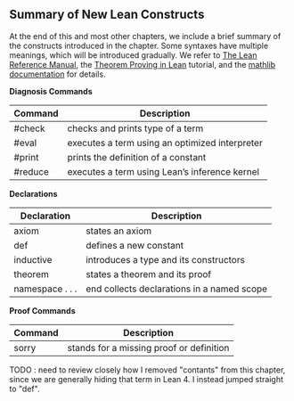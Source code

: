 ## Summary of New Lean Constructs

At the end of this and most other chapters, we include a brief summary of the constructs introduced
in the chapter. Some syntaxes have multiple meanings, which will be introduced gradually. We refer
to [The Lean Reference Manual](../bib.md#3), the [Theorem Proving in Lean](../bib.md#1) tutorial, and
the [mathlib documentation](https://leanprover-community.github.io/mathlib_docs/) for details.

**Diagnosis Commands**

| Command | Description |
| --- | --- |
| #check   | checks and prints type of a term |                 |
| #eval    | executes a term using an optimized interpreter     |
| #print   | prints the definition of a constant                |
| #reduce  | executes a term using Lean’s inference kernel      |


**Declarations**


| Declaration | Description |
| --- | --- |
| axiom           | states an axiom                           |
| def             | defines a new constant                    |
| inductive       | introduces a type and its constructors    |
| theorem         | states a theorem and its proof            |
| namespace . . . | end collects declarations in a named scope  |


**Proof Commands**

| Command | Description |
| --- | --- |
| sorry   | stands for a missing proof or definition


TODO : need to review closely how I removed "contants" from this chapter,
since we are generally hiding that term in Lean 4.  I instead jumped straight
to "def".
